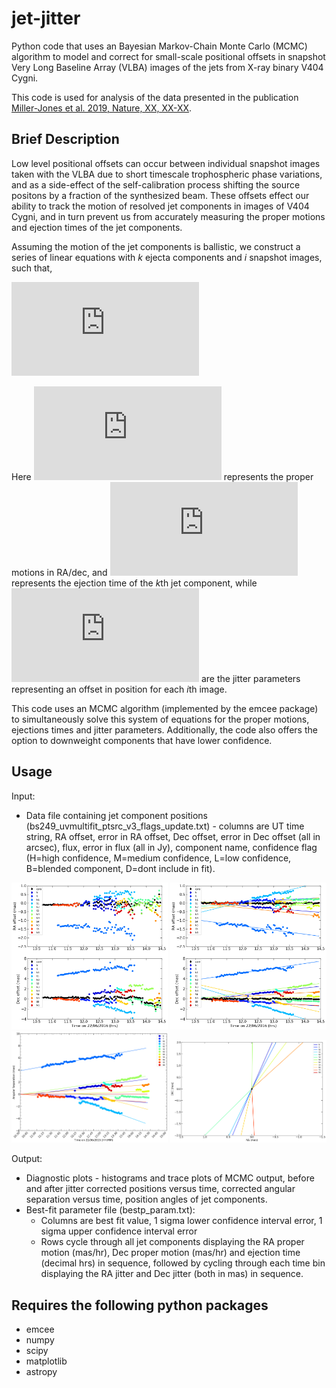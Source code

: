 # jet-jitter
Python code that uses an Bayesian Markov-Chain Monte Carlo (MCMC) algorithm to model and correct for small-scale positional offsets in snapshot Very Long Baseline Array (VLBA) images of the jets from X-ray binary V404 Cygni.

This code is used for analysis of the data presented in the publication [Miller-Jones et al. 2019, Nature, XX, XX-XX]().

## Brief Description
Low level positional offsets can occur between individual snapshot images taken with the VLBA due to short timescale trophospheric phase variations, and as a side-effect of the self-calibration process shifting the source positons by a fraction of the synthesized beam. These offsets effect our ability to track the motion of resolved jet components in images of V404 Cygni, and in turn prevent us from accurately measuring the proper motions and ejection times of the jet components.

Assuming the motion of the jet components is ballistic, we construct a series of linear equations with *k* ejecta components and *i* snapshot images, such that,

![equation](https://latex.codecogs.com/gif.latex?%5Cbegin%7Balign%7D%5Cnonumber%20%7B%5Crm%20RA%7D_%7Bik%7D%26%3D%5Cmu_%7B%7B%5Crm%20ra%7D%2Ck%7D%28t_i-t_%7B%7B%5Crm%20ej%7D%2Ck%7D%29&plus;J_%7B%7B%5Crm%20ra%7D%2Ci%7D%2C%5C%5C%5Cnonumber%20%26%5C%2C%5C%2C%5C%2C%5C%2C%5C%2C%5C%2C%5C%2C%5C%2C%5C%2C%5C%2C%5C%2C%5C%2C%5C%2C%5C%2C%5C%2C%5C%2C%5C%2C%5C%2C%5C%2C%5C%2C%7B%5Crm%20and%7D%5C%5C%5Cnonumber%20%7B%5Crm%20Dec%7D_%7Bik%7D%26%3D%5Cmu_%7B%7B%5Crm%20dec%7D%2Ck%7D%28t_i-t_%7B%7B%5Crm%20ej%7D%2Ck%7D%29&plus;J_%7B%7B%5Crm%20dec%7D%2Ci%7D.%5C%5C%5Cnonumber%20%5Cend%7Balign%7D)

Here  ![equation](https://latex.codecogs.com/gif.latex?%5Cmu_%7B%7B%5Crm%20ra/dec%7D%2Ck%7D)  represents the proper motions in RA/dec, and  ![equation](https://latex.codecogs.com/gif.latex?t_%7B%7B%5Crm%20ej%7D%2Ck%7D)  represents the ejection time of the *k*th jet component, while  ![equation](https://latex.codecogs.com/gif.latex?J_%7B%7B%5Crm%20ra/dec%7D%2Ci%7D)  are the jitter parameters representing an offset in position for each *i*th image.

This code uses an MCMC algorithm (implemented by the emcee package) to simultaneously solve this system of equations for the proper motions, ejections times and jitter parameters. Additionally, the code also offers the option to downweight components that have lower confidence.

## Usage
Input: 
* Data file containing jet component positions (bs249_uvmultifit_ptsrc_v3_flags_update.txt) - columns are UT time string, RA offset, error in RA offset, Dec offset, error in Dec offset (all in arcsec), flux, error in flux (all in Jy), component name, confidence flag (H=high confidence, M=medium confidence, L=low confidence, B=blended component, D=dont include in fit). 

<img src="docs/VLBA_positions_before.png" width="250">
<img src="docs/VLBA_positions_after.png" width="250">
<img src="docs/VLBA_positionfull.png" width="250">
<img src="docs/mcmc_PA.png" width="250">

Output:
* Diagnostic plots - histograms and trace plots of MCMC output, before and after jitter corrected positions versus time, corrected angular separation versus time, position angles of jet components.
* Best-fit parameter file (bestp_param.txt):
  * Columns are best fit value, 1 sigma lower confidence interval error, 1 sigma upper confidence interval error
  * Rows cycle through all jet components displaying the RA proper motion (mas/hr), Dec proper motion (mas/hr) and ejection time (decimal hrs) in sequence, followed by cycling through each time bin displaying the RA jitter and Dec jitter (both in mas) in sequence.

## Requires the following python packages
* emcee
* numpy
* scipy
* matplotlib
* astropy
